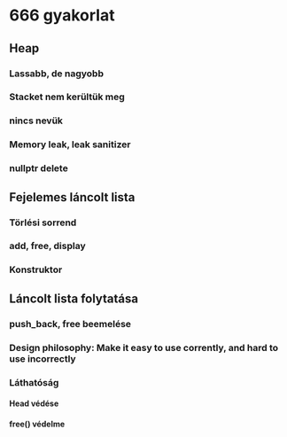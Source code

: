 # 666 gyakorlat

## Heap
### Lassabb, de nagyobb
### Stacket nem kerültük meg
### nincs nevük
### Memory leak, leak sanitizer
### nullptr delete

## Fejelemes láncolt lista
### Törlési sorrend
### add, free, display
### Konstruktor

## Láncolt lista folytatása
### push_back, free beemelése

### Design philosophy: Make it easy to use corrently, and hard to use incorrectly

### Láthatóság
#### Head védése
#### free() védelme
